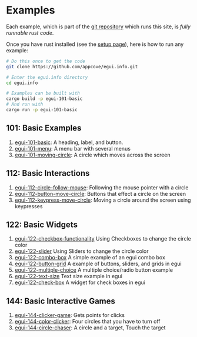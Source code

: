 
# Examples

Each example, which is part of the [git repository](https://github.com/appcove/egui.info.git) which runs this site, is *fully runnable rust code*. 

Once you have rust installed (see the [setup page](/setup)), here is how to run any example:

```bash
# Do this once to get the code
git clone https://github.com/appcove/egui.info.git

# Enter the egui.info directory
cd egui.info

# Examples can be built with
cargo build -p egui-101-basic
# And run with
cargo run -p egui-101-basic
```


## 101: Basic Examples

1. [egui-101-basic](./egui-101-basic): A heading, label, and button.
1. [egui-101-menu](./egui-101-menu): A menu bar with several menus
1. [egui-101-moving-circle](./egui-101-moving-circle): A circle which moves across the screen

## 112: Basic Interactions

1. [egui-112-circle-follow-mouse](./egui-112-circle-follow-mouse): Following the mouse pointer with a circle
1. [egui-112-button-move-circle](./egui-112-button-move-circle): Buttons that effect a circle on the screen
1. [egui-112-keypress-move-circle](./egui-112-keypress-move-circle): Moving a circle around the screen using keypresses

## 122: Basic Widgets

1. [egui-122-checkbox-functionality](./egui-122-checkbox-functionality) Using Checkboxes to change the circle color
1. [egui-122-slider](./egui-122-slider) Using Sliders to change the circle color
1. [egui-122-combo-box](./egui-122-combo-box) A simple example of an egui combo box
1. [egui-122-button-grid](./egui-122-button-grid) A example of buttons, sliders, and grids in egui
1. [egui-122-multiple-choice](./egui-122-multiple-choice) A multiple choice/radio button example
1. [egui-122-text-size](./egui-122-text-size) Text size example in egui
1. [egui-122-check-box](./egui-122-check-box) A widget for check boxes in egui

## 144: Basic Interactive Games

1. [egui-144-clicker-game](./egui-144-clicker-game): Gets points for clicks
1. [egui-144-color-clicker](./egui-144-color-clicker): Four circles that you have to turn off
1. [egui-144-circle-chaser](./egui-144-circle-chaser/): A circle and a target, Touch the target
